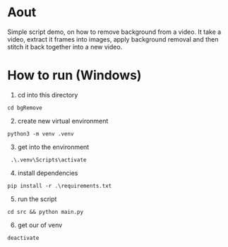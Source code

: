 # Aout

Simple script demo, on how to remove background from a video.
It take a video, extract it frames into images, apply background removal and then stitch it back together into a new video.

# How to run (Windows)

1. cd into this directory

```
cd bgRemove
```

2. create new virtual environment

```
python3 -m venv .venv
```

3. get into the environment

```
 .\.venv\Scripts\activate
```

4. install dependencies

```
pip install -r .\requirements.txt
```

5. run the script

```
cd src && python main.py

```

6. get our of venv

```
deactivate
```
